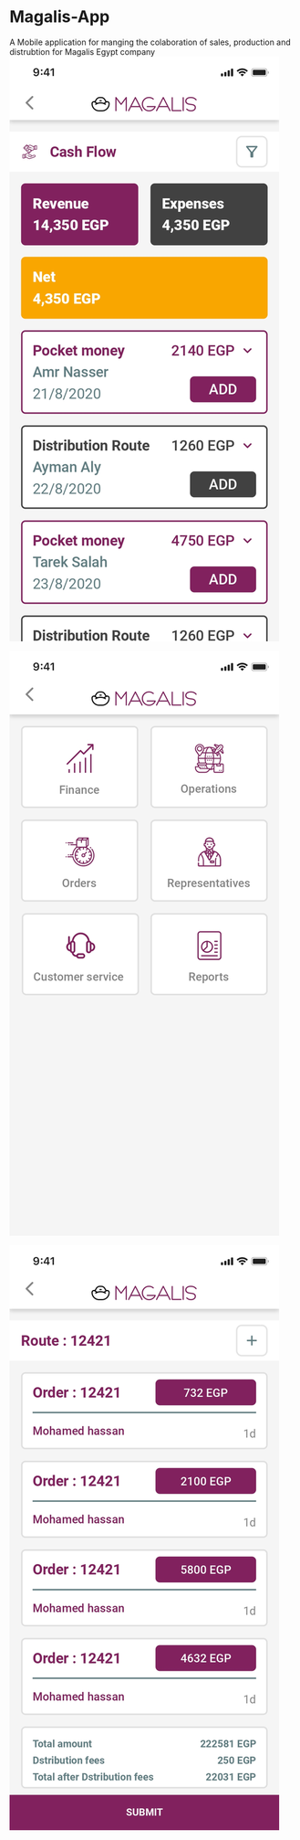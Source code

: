 # Magalis-App
A Mobile application for manging the colaboration of  sales, production and distrubtion for Magalis Egypt company
![Cash!](image/cashflow.jpg)

![Admin!](image/admin.jpg)

![Route!](image/route.jpg)
